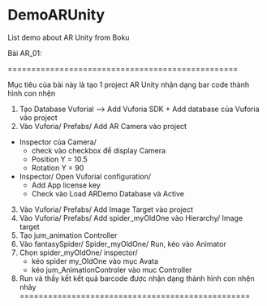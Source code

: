 # DemoARUnity
List demo about AR Unity from Boku

Bài AR_01: 

=================================================

Mục tiêu của bài này là tạo 1 project AR Unity nhận dạng bar code thành hình con nhện

1. Tạo Database Vuforial —> Add Vuforia SDK + Add database của Vuforia vào project
2. Vào Vuforia/ Prefabs/ Add AR Camera vào project
 - Inspector của Camera/ 
     + check vào checkbox để display Camera 
     + Position Y = 10.5
     + Rotation Y = 90 
 - Inspector/ Open Vuforial configuration/ 
     + Add App license key
     + Check vào Load ARDemo Database và Active 
3. Vào Vuforia/ Prefabs/ Add Image Target vào project
4. Vào Vuforia/ Prefabs/ Add spider_myOldOne vào Hierarchy/ Image target
5. Tạo jum_animation Controller
6. Vào fantasySpider/ Spider_myOldOne/ Run, kéo  vào Animator
7. Chọn spider_myOldOne/ inspector/
     + kéo spider my_OldOne vào mục Avata
     + kéo jum_AnimationControler vào muc Controller
8. Run và thấy kết kết quả barcode được nhận dạng thành hình con nhện nhảy 
=================================================
